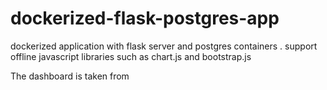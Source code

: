 # dockerized-flask-postgres-app
dockerized application with flask server and postgres containers . support offline javascript libraries such as chart.js and bootstrap.js

The dashboard is taken from 